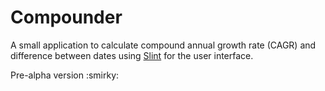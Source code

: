 # Compounder

A small application to calculate compound annual growth rate (CAGR) and difference between dates using [Slint](https://slint.rs/) for the user interface.

Pre-alpha version :smirky: